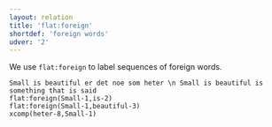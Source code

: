 ```yaml
---
layout: relation
title: 'flat:foreign'
shortdef: 'foreign words'
udver: '2'
---
```


We use `flat:foreign` to label sequences of foreign words.

~~~ sdparse
Small is beautiful er det noe som heter \n Small is beautiful is something that is said
flat:foreign(Small-1,is-2)
flat:foreign(Small-1,beautiful-3)
xcomp(heter-8,Small-1)
~~~
<!-- Interlanguage links updated Po 6. listopadu 2023, 21:42:56 CET -->
